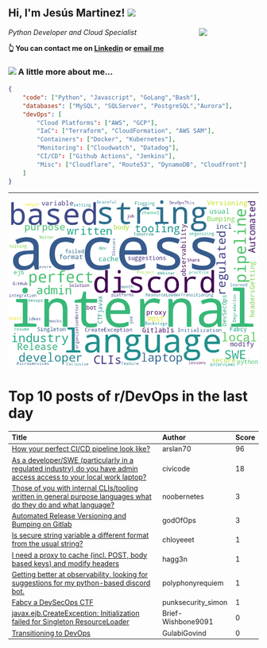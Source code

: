 <!--
**jmartinezl/jmartinezl** is a ✨ _special_ ✨ repository because its `README.md` (this file) appears on your GitHub profile.

Here are some ideas to get you started:

- 🔭 I’m currently working on ...
- 🌱 I’m currently learning ...
- 👯 I’m looking to collaborate on ...
- 🤔 I’m looking for help with ...
- 💬 Ask me about ...
- 📫 How to reach me: ...
- 😄 Pronouns: ...
- ⚡ Fun fact: ...
-->

<h2>Hi, I'm Jesús Martinez! <img src="https://media.giphy.com/media/WUlplcMpOCEmTGBtBW/giphy.gif" width="30"> </h2>
<img align='right' src="https://media.giphy.com/media/NytMLKyiaIh6VH9SPm/giphy.gif" width="120">
<p><em>Python Developer and Cloud Specialist
</em></p>

**👆 You can contact me on [Linkedin](https://www.linkedin.com/in/jes%C3%BAs-martinez-2b7b10104/) or [email me](mailto:jesus.mtz.lorenzo@gmail.com)**

### <img src="https://media.giphy.com/media/VgCDAzcKvsR6OM0uWg/giphy.gif" width="50"> A little more about me...  

```json
{
    "code": ["Python", "Javascript", "GoLang","Bash"],
    "databases": ["MySQL", "SQLServer", "PostgreSQL","Aurora"],
    "devOps": [
        "Cloud Platforms": ["AWS", "GCP"],
        "IaC": ["Terraform", "CloudFormation", "AWS SAM"],
        "Containers": ["Docker", "Kubernetes"],
        "Monitoring": ["Cloudwatch", "Datadog"],
        "CI/CD": ["Github Actions", "Jenkins"],
        "Misc": ["Cloudflare", "Route53", "DynamoDB", "Cloudfront"]
    ]
}
```
---

![Wordcloud](./cloud.png)

# Top 10 posts of r/DevOps in the last day

| Title | Author | Score |
|:---|:---|:---|
| [How your perfect CI/CD pipeline look like?](https://www.reddit.com/r/devops/comments/12xrfii/how_your_perfect_cicd_pipeline_look_like/) | arslan70 | 96 |
| [As a developer/SWE (particularly in a regulated industry) do you have admin access access to your local work laptop?](https://www.reddit.com/r/devops/comments/12xs5xp/as_a_developerswe_particularly_in_a_regulated/) | civicode | 18 |
| [Those of you with internal CLIs/tooling written in general purpose languages what do they do and what language?](https://www.reddit.com/r/devops/comments/12y2r51/those_of_you_with_internal_clistooling_written_in/) | noobernetes | 3 |
| [Automated Release Versioning and Bumping on Gitlab](https://www.reddit.com/r/devops/comments/12y8kdg/automated_release_versioning_and_bumping_on_gitlab/) | godOfOps | 3 |
| [Is secure string variable a different format from the usual string?](https://www.reddit.com/r/devops/comments/12xu8xz/is_secure_string_variable_a_different_format_from/) | chloyeeet | 1 |
| [I need a proxy to cache (incl. POST, body based keys) and modify headers](https://www.reddit.com/r/devops/comments/12xozaw/i_need_a_proxy_to_cache_incl_post_body_based_keys/) | hagg3n | 1 |
| [Getting better at observability, looking for suggestions for my python-based discord bot.](https://www.reddit.com/r/devops/comments/12xmd90/getting_better_at_observability_looking_for/) | polyphonyrequiem | 1 |
| [Fabcy a DevSecOps CTF](https://www.reddit.com/r/devops/comments/12xussr/fabcy_a_devsecops_ctf/) | punksecurity_simon | 1 |
| [javax.ejb.CreateException: Initialization failed for Singleton ResourceLoader](https://www.reddit.com/r/devops/comments/12yeo6d/javaxejbcreateexception_initialization_failed_for/) | Brief-Wishbone9091 | 0 |
| [Transitioning to DevOps](https://www.reddit.com/r/devops/comments/12xtbk8/transitioning_to_devops/) | GulabiGovind | 0 |
